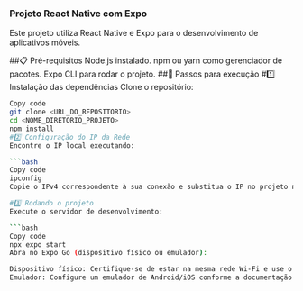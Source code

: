 ### Projeto React Native com Expo
Este projeto utiliza React Native e Expo para o desenvolvimento de aplicativos móveis.

##📋 Pré-requisitos
Node.js instalado.
npm ou yarn como gerenciador de pacotes.
Expo CLI para rodar o projeto.
##🚀 Passos para execução
#1️⃣ Instalação das dependências
Clone o repositório:

```bash
Copy code
git clone <URL_DO_REPOSITORIO>
cd <NOME_DIRETORIO_PROJETO>
npm install
#2️⃣ Configuração do IP da Rede
Encontre o IP local executando:

```bash
Copy code
ipconfig
Copie o IPv4 correspondente à sua conexão e substitua o IP no projeto nos arquivos como app.json, metro.config.js ou outros arquivos de rede.

#3️⃣ Rodando o projeto
Execute o servidor de desenvolvimento:

```bash
Copy code
npx expo start
Abra no Expo Go (dispositivo físico ou emulador):

Dispositivo físico: Certifique-se de estar na mesma rede Wi-Fi e use o QR Code exibido.
Emulador: Configure um emulador de Android/iOS conforme a documentação do Expo.
